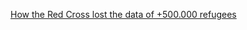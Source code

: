
[How the Red Cross lost the data of +500.000 refugees](https://cyb3rsecurity.tips/p/how-the-red-cross-lost-the-data-of?s=w)
